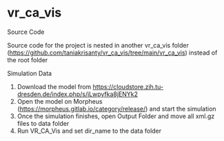 # vr_ca_vis

Source Code

Source code for the project is nested in another vr_ca_vis folder (https://github.com/taniakrisanty/vr_ca_vis/tree/main/vr_ca_vis) instead of the root folder

Simulation Data

1. Download the model from https://cloudstore.zih.tu-dresden.de/index.php/s/jLwpyfka8jENYk2
2. Open the model on Morpheus (https://morpheus.gitlab.io/category/release/) and start the simulation
3. Once the simulation finishes, open Output Folder and move all xml.gz files to data folder
4. Run VR_CA_Vis and set dir_name to the data folder

